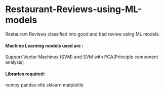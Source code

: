 # Restaurant-Reviews-using-ML-models
Restaurant Reviews classified into good and bad review using ML models.

#### Machine Learning models used are :
Support Vector Machines (SVM) and SVM with PCA(Principle component analysis)

#### Libraries required:
numpy
pandas
nltk
sklearn
matplotlib


